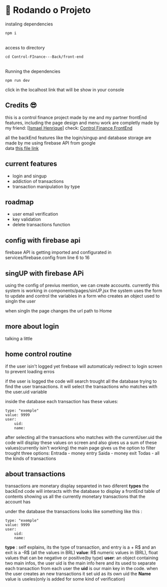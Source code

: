 
<h1>🚀 Rodando o Projeto</h1>
instaling dependencies <br>

    npm i 


<br>
access to directory 
<br>


    cd Control-FInance---Back/front-end 
 
<br>
Running the dependencies <br>

    npm run dev

click in the localhost link that will be show in your console



## Credits 😎
this is a control finance project made by me and my partner 
frontEnd features, including the page design and menu work are completly made by my friend: 
[<a href = "https://github.com/ismael-henrique-dev">Ismael Henrique</a>]
check: <a href = "https://github.com/ismael-henrique-dev/Control-Finance---Front-End">Control Finance FrontEnd</a>

all the backEnd features like the login/singup and database storage are made by me using firebase API from google <br>
data <a href="https://ciringa.github.io/Control-FInance---Back/">this file link</a>
## current features 
<ul>
    <li>login and singup</li>
    <li>addiction of transactions</li>
    <li>transaction manipulation by type</li>
</ul>

## roadmap
<ul>
    <li>user email verification</li>
    <li>key validation </li>
    <li>delete transactions function</li>
</ul>


## config with firebase api
firebase API is getting imported and configurated in <a>services/firebase.config</a> from line 6 to 16 

## singUP with firebase APi
using the config of previus mention, we can create accounts. currently this system is working in <a>components/pages/sinUP.jsx</a>
the system uses the form to update and control the variables in a form who creates an object used to singIn the user

when singIn the page changes the url path to Home
## more about login 
talking a little

## home control routine

if the user isin't logged yet firebase will automaticaly redirect to login screen to prevent loading erros

if the user is logged the code will search trought all the database trying to find the user transactions. it will select the transactions who matches with the user.uid variable 

inside the database each transaction has these values:
    
    type: "exemple"
    value: 9999
    user:
        uid:
        name: 

after selecting all the transactions who matches with the currentUser.uid the code will display these values on screen and also gives us a sum of these values(currently isin't working)
the main page gives us the option to filter trought three options:
Entrada - money entry
Saida - money exit
Todas - all the kinds of transactions 

## about transactions
transactions are monetary display separeted in two diferent <strong>types</strong>
the backEnd code will interacts with the database to display a frontEnd table of contents showing us all the currently monetary transactions that the account has 

under the database the transactions looks like something like this :

    type: "exemple"
    value: 9999
    user:
        uid:
        name: 

<strong>type</strong> : self explains, its the type of transaction, and entry is a + R$ and an exit is a -R$ (all the values in BRL)
<strong>value</strong>: R$ numeric values in (BRL), float values that can be negative or positive(by type)
<strong>user</strong>: an object containing two main infos, the user uid is the main info here and its used to separate each transaction from each user
the <strong>uid</strong> is our main key in the code. when the user creates an new transactions it set uid as its own uid 
the <strong>Name</strong> value is useles(only is added for some kind of verification)

